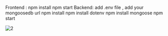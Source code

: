 Frontend :
npm install
npm start
Backend:
add .env file , add your mongoosedb url
npm install 
npm install dotenv
npm install mongoose 
npm start


![2](https://github.com/user-attachments/assets/c7428276-5eb9-44ea-aa61-1af280529635)
